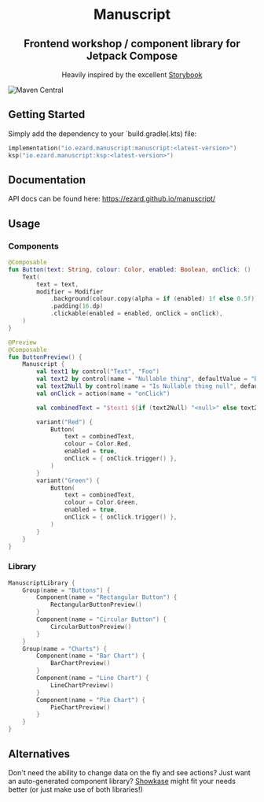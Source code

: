<h1 align="center">
	Manuscript
</h1>
<h2 align="center">
	Frontend workshop / component library for Jetpack Compose
</h2>
<p align="center">
	Heavily inspired by the excellent <a href="https://github.com/storybookjs/storybook">Storybook</a>
</p>

![Maven Central](https://img.shields.io/maven-central/v/io.ezard.manuscript/manuscript) 

## Getting Started

Simply add the dependency to your `build.gradle(.kts) file:

```kotlin
implementation("io.ezard.manuscript:manuscript:<latest-version>")
ksp("io.ezard.manuscript:ksp:<latest-version>")
```

## Documentation

API docs can be found here: https://ezard.github.io/manuscript/

## Usage

### Components

```kotlin
@Composable
fun Button(text: String, colour: Color, enabled: Boolean, onClick: () -> Unit = {}) {
    Text(
        text = text,
        modifier = Modifier
            .background(colour.copy(alpha = if (enabled) 1f else 0.5f))
            .padding(16.dp)
            .clickable(enabled = enabled, onClick = onClick),
    )
}

@Preview
@Composable
fun ButtonPreview() {
    Manuscript {
        val text1 by control("Text", "Foo")
        val text2 by control(name = "Nullable thing", defaultValue = "Bar")
        val text2Null by control(name = "Is Nullable thing null", defaultValue = false)
        val onClick = action(name = "onClick")

        val combinedText = "$text1 ${if (text2Null) "<null>" else text2}"

        variant("Red") {
            Button(
                text = combinedText,
                colour = Color.Red,
                enabled = true,
                onClick = { onClick.trigger() },
            )
        }
        variant("Green") {
            Button(
                text = combinedText,
                colour = Color.Green,
                enabled = true,
                onClick = { onClick.trigger() },
            )
        }
    }
}
```

### Library

```kotlin
ManuscriptLibrary {
    Group(name = "Buttons") {
        Component(name = "Rectangular Button") {
            RectangularButtonPreview()
        }
        Component(name = "Circular Button") {
            CircularButtonPreview()
        }
    }
    Group(name = "Charts") {
        Component(name = "Bar Chart") {
            BarChartPreview()
        }
        Component(name = "Line Chart") {
            LineChartPreview()
        }
        Component(name = "Pie Chart") {
            PieChartPreview()
        }
    }
}
```

## Alternatives

Don't need the ability to change data on the fly and see actions? Just want an auto-generated component library? [Showkase](https://github.com/airbnb/Showkase) might fit your needs better (or just make use of both libraries!)